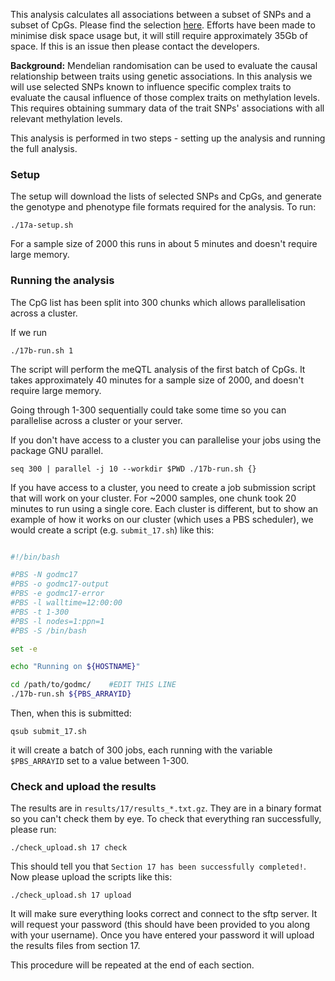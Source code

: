This analysis calculates all associations between a subset of SNPs and a subset of CpGs. Please find the selection [here](https://github.com/MRCIEU/godmc/issues/17). Efforts have been made to minimise disk space usage but, it will still require approximately 35Gb of space. If this is an issue then please contact the developers.

**Background:** Mendelian randomisation can be used to evaluate the causal relationship between traits using genetic associations. In this analysis we will use selected SNPs known to influence specific complex traits to evaluate the causal influence of those complex traits on methylation levels. This requires obtaining summary data of the trait SNPs' associations with all relevant methylation levels.

This analysis is performed in two steps - setting up the analysis and running the full analysis. 


### Setup

The setup will download the lists of selected SNPs and CpGs, and generate the genotype and phenotype file formats required for the analysis. To run:

	./17a-setup.sh

For a sample size of 2000 this runs in about 5 minutes and doesn't require large memory.


### Running the analysis

The CpG list has been split into 300 chunks which allows parallelisation across a cluster.

If we run

```
./17b-run.sh 1
```

The script will perform the meQTL analysis of the first batch of CpGs. It takes approximately 40 minutes for a sample size of 2000, and doesn't require large memory.

Going through 1-300 sequentially could take some time so you can parallelise across a cluster or your server. 

If you don't have access to a cluster you can parallelise your jobs using the package GNU parallel.

```
seq 300 | parallel -j 10 --workdir $PWD ./17b-run.sh {}
```

If you have access to a cluster, you need to create a job submission script that will work on your cluster. For ~2000 samples, one chunk took 20 minutes to run using a single core. Each cluster is different, but to show an example of how it works on our cluster (which uses a PBS scheduler), we would create a script (e.g. `submit_17.sh`) like this:


```bash

#!/bin/bash

#PBS -N godmc17
#PBS -o godmc17-output
#PBS -e godmc17-error
#PBS -l walltime=12:00:00
#PBS -t 1-300
#PBS -l nodes=1:ppn=1
#PBS -S /bin/bash

set -e

echo "Running on ${HOSTNAME}"

cd /path/to/godmc/    #EDIT THIS LINE
./17b-run.sh ${PBS_ARRAYID}

```

Then, when this is submitted:

    qsub submit_17.sh

it will create a batch of 300 jobs, each running with the variable `$PBS_ARRAYID` set to a value between 1-300. 


### Check and upload the results

The results are in `results/17/results_*.txt.gz`. They are in a binary format so you can't check them by eye. To check that everything ran successfully, please run:

```
./check_upload.sh 17 check
```

This should tell you that `Section 17 has been successfully completed!`. Now please upload the scripts like this:

```
./check_upload.sh 17 upload
```

It will make sure everything looks correct and connect to the sftp server. It will request your password (this should have been provided to you along with your username). Once you have entered your password it will upload the results files from section 17.

This procedure will be repeated at the end of each section.